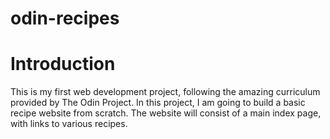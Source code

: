 # odin-recipes

# Introduction
This is my first web development project, following the amazing curriculum provided by The Odin Project.
In this project, I am going to build a basic recipe website from scratch.
The website will consist of a main index page, with links to various recipes.

